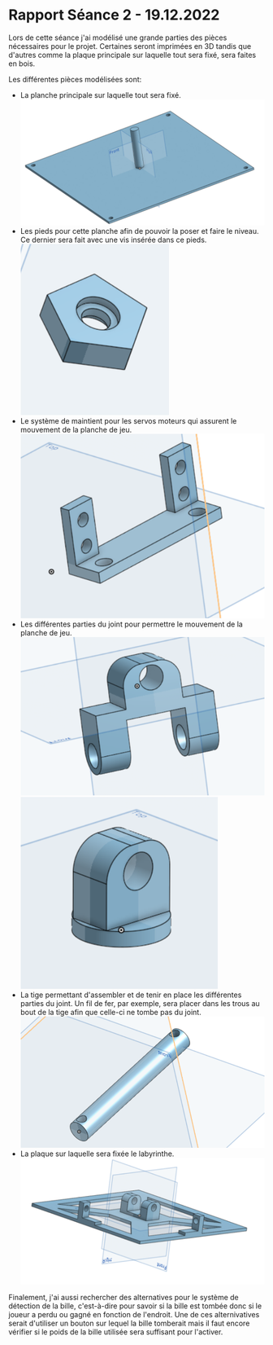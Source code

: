 # Rapport Séance 2 - 19.12.2022

Lors de cette séance j'ai modélisé une grande parties des pièces nécessaires pour le projet. Certaines seront imprimées en 3D tandis que d'autres comme la plaque principale sur laquelle tout sera fixé, sera faites en bois.

Les différentes pièces modélisées sont:
- La planche principale sur laquelle tout sera fixé.
![Planche principale](https://github.com/JuliusOrtstadt/Maze_Game/blob/a0012b8b0fcad7106bb0e93f42db34eb6e7d2783/Documentation/Pictures/main_plate.PNG)
- Les pieds pour cette planche afin de pouvoir la poser et faire le niveau. Ce dernier sera fait avec une vis insérée dans ce pieds.
![Pieds de la planche principale](https://github.com/JuliusOrtstadt/Maze_Game/blob/a0012b8b0fcad7106bb0e93f42db34eb6e7d2783/Documentation/Pictures/pied_main_plate.PNG)
- Le système de maintient pour les servos moteurs qui assurent le mouvement de la planche de jeu.
![Système de maintient pour les servos moteurs](https://github.com/JuliusOrtstadt/Maze_Game/blob/a0012b8b0fcad7106bb0e93f42db34eb6e7d2783/Documentation/Pictures/servo_hold.PNG)
- Les différentes parties du joint pour permettre le mouvement de la planche de jeu.
![Joint partie 1](https://github.com/JuliusOrtstadt/Maze_Game/blob/a0012b8b0fcad7106bb0e93f42db34eb6e7d2783/Documentation/Pictures/joint_1.PNG)
![Joint partie 2](https://github.com/JuliusOrtstadt/Maze_Game/blob/a0012b8b0fcad7106bb0e93f42db34eb6e7d2783/Documentation/Pictures/joint_2.PNG)
- La tige permettant d'assembler et de tenir en place les différentes parties du joint. Un fil de fer, par exemple, sera placer dans les trous au bout de la tige afin que celle-ci ne tombe pas du joint.
![Tige](https://github.com/JuliusOrtstadt/Maze_Game/blob/a0012b8b0fcad7106bb0e93f42db34eb6e7d2783/Documentation/Pictures/tige.PNG)
- La plaque sur laquelle sera fixée le labyrinthe.
![Plaque de fixation du labyrinthe](https://github.com/JuliusOrtstadt/Maze_Game/blob/a0012b8b0fcad7106bb0e93f42db34eb6e7d2783/Documentation/Pictures/plaque_de_jeu.PNG)


Finalement, j'ai aussi rechercher des alternatives pour le système de détection de la bille, c'est-à-dire pour savoir si la bille est tombée donc si le joueur a perdu ou gagné en fonction de l'endroit. Une de ces alternivatives serait d'utiliser un bouton sur lequel la bille tomberait mais il faut encore vérifier si le poids de la bille utilisée sera suffisant pour l'activer.
